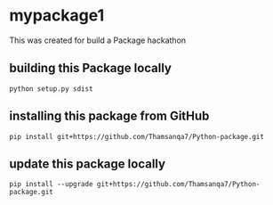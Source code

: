# mypackage1
This was created for build a Package hackathon
## building this Package locally
`python setup.py sdist`
## installing this package from GitHub
`pip install git+https://github.com/Thamsanqa7/Python-package.git`
## update this package locally
`pip install --upgrade git+https://github.com/Thamsanqa7/Python-package.git`
